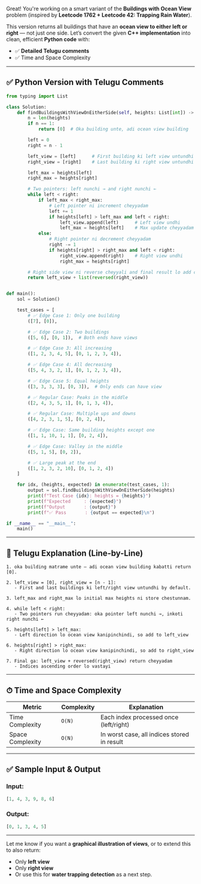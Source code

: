 Great! You're working on a smart variant of the **Buildings with Ocean View** problem (inspired by **Leetcode 1762 + Leetcode 42: Trapping Rain Water**).

This version returns all buildings that have an **ocean view to either left or right** — not just one side. Let’s convert the given **C++ implementation** into clean, efficient **Python code** with:

* ✅ **Detailed Telugu comments**
* ✅ Time and Space Complexity

---

## ✅ Python Version with Telugu Comments

```python
from typing import List

class Solution:
    def findBuildingsWithViewOnEitherSide(self, heights: List[int]) -> List[int]:
        n = len(heights)
        if n == 1:
            return [0]  # Oka building unte, adi ocean view building

        left = 0
        right = n - 1

        left_view = [left]      # First building ki left view untundhi
        right_view = [right]    # Last building ki right view untundhi

        left_max = heights[left]
        right_max = heights[right]

        # Two pointers: left nunchi → and right nunchi ←
        while left < right:
            if left_max < right_max:
                # Left pointer ni increment cheyyadam
                left += 1
                if heights[left] > left_max and left < right:
                    left_view.append(left)      # Left view undhi
                    left_max = heights[left]    # Max update cheyyadam
            else:
                # Right pointer ni decrement cheyyadam
                right -= 1
                if heights[right] > right_max and left < right:
                    right_view.append(right)    # Right view undhi
                    right_max = heights[right]

        # Right side view ni reverse cheyyali and final result lo add cheyyali
        return left_view + list(reversed(right_view))


def main():
    sol = Solution()

    test_cases = [
        # ✅ Edge Case 1: Only one building
        ([7], [0]),

        # ✅ Edge Case 2: Two buildings
        ([5, 6], [0, 1]),  # Both ends have views

        # ✅ Edge Case 3: All increasing
        ([1, 2, 3, 4, 5], [0, 1, 2, 3, 4]),

        # ✅ Edge Case 4: All decreasing
        ([5, 4, 3, 2, 1], [0, 1, 2, 3, 4]),

        # ✅ Edge Case 5: Equal heights
        ([3, 3, 3, 3], [0, 3]),  # Only ends can have view

        # ✅ Regular Case: Peaks in the middle
        ([2, 4, 3, 5, 1], [0, 1, 3, 4]),

        # ✅ Regular Case: Multiple ups and downs
        ([4, 2, 3, 1, 5], [0, 2, 4]),

        # ✅ Edge Case: Same building heights except one
        ([1, 1, 10, 1, 1], [0, 2, 4]),

        # ✅ Edge Case: Valley in the middle
        ([5, 1, 5], [0, 2]),

        # ✅ Large peak at the end
        ([1, 2, 3, 2, 10], [0, 1, 2, 4])
    ]

    for idx, (heights, expected) in enumerate(test_cases, 1):
        output = sol.findBuildingsWithViewOnEitherSide(heights)
        print(f"Test Case {idx}: heights = {heights}")
        print(f"Expected     : {expected}")
        print(f"Output       : {output}")
        print(f"✅ Pass       : {output == expected}\n")

if __name__ == "__main__":
    main()
```

---

## 🧠 Telugu Explanation (Line-by-Line)

```text
1. oka building matrame unte — adi ocean view building kabatti return [0].

2. left_view = [0], right_view = [n - 1]:
   - First and last buildings ki left/right view untundhi by default.

3. left_max and right_max lo initial max heights ni store chestunnam.

4. while left < right:
   - Two pointers run cheyyadam: oka pointer left nunchi →, inkoti right nunchi ←

5. heights[left] > left_max:
   - Left direction lo ocean view kanipinchindi, so add to left_view

6. heights[right] > right_max:
   - Right direction lo ocean view kanipinchindi, so add to right_view

7. Final ga: left_view + reversed(right_view) return cheyyadam
   - Indices ascending order lo vastayi
```

---

## ⏱ Time and Space Complexity

| Metric           | Complexity | Explanation                                 |
| ---------------- | ---------- | ------------------------------------------- |
| Time Complexity  | `O(N)`     | Each index processed once (left/right)      |
| Space Complexity | `O(N)`     | In worst case, all indices stored in result |

---

## ✅ Sample Input & Output

### Input:

```python
[1, 4, 3, 9, 8, 6]
```

### Output:

```python
[0, 1, 3, 4, 5]
```

---

Let me know if you want a **graphical illustration of views**, or to extend this to also return:

* Only **left view**
* Only **right view**
* Or use this for **water trapping detection** as a next step.
